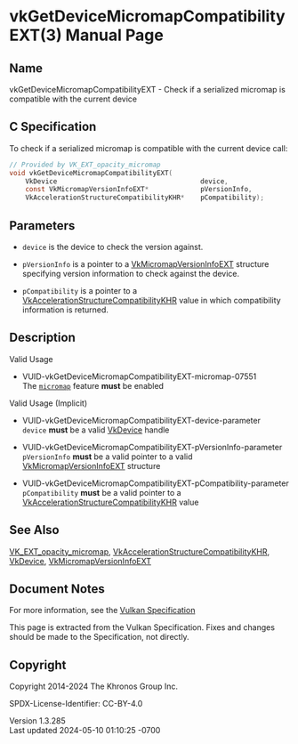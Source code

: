 # vkGetDeviceMicromapCompatibilityEXT(3) Manual Page

## Name

vkGetDeviceMicromapCompatibilityEXT - Check if a serialized micromap is
compatible with the current device



## <a href="#_c_specification" class="anchor"></a>C Specification

To check if a serialized micromap is compatible with the current device
call:

``` c
// Provided by VK_EXT_opacity_micromap
void vkGetDeviceMicromapCompatibilityEXT(
    VkDevice                                    device,
    const VkMicromapVersionInfoEXT*             pVersionInfo,
    VkAccelerationStructureCompatibilityKHR*    pCompatibility);
```

## <a href="#_parameters" class="anchor"></a>Parameters

- `device` is the device to check the version against.

- `pVersionInfo` is a pointer to a
  [VkMicromapVersionInfoEXT](https://registry.khronos.org/vulkan/specs/1.3-extensions/man/html/VkMicromapVersionInfoEXT.html) structure
  specifying version information to check against the device.

- `pCompatibility` is a pointer to a
  [VkAccelerationStructureCompatibilityKHR](https://registry.khronos.org/vulkan/specs/1.3-extensions/man/html/VkAccelerationStructureCompatibilityKHR.html)
  value in which compatibility information is returned.

## <a href="#_description" class="anchor"></a>Description

Valid Usage

- <a href="#VUID-vkGetDeviceMicromapCompatibilityEXT-micromap-07551"
  id="VUID-vkGetDeviceMicromapCompatibilityEXT-micromap-07551"></a>
  VUID-vkGetDeviceMicromapCompatibilityEXT-micromap-07551  
  The <a
  href="https://registry.khronos.org/vulkan/specs/1.3-extensions/html/vkspec.html#features-micromap"
  target="_blank" rel="noopener"><code>micromap</code></a> feature
  **must** be enabled

Valid Usage (Implicit)

- <a href="#VUID-vkGetDeviceMicromapCompatibilityEXT-device-parameter"
  id="VUID-vkGetDeviceMicromapCompatibilityEXT-device-parameter"></a>
  VUID-vkGetDeviceMicromapCompatibilityEXT-device-parameter  
  `device` **must** be a valid [VkDevice](https://registry.khronos.org/vulkan/specs/1.3-extensions/man/html/VkDevice.html) handle

- <a
  href="#VUID-vkGetDeviceMicromapCompatibilityEXT-pVersionInfo-parameter"
  id="VUID-vkGetDeviceMicromapCompatibilityEXT-pVersionInfo-parameter"></a>
  VUID-vkGetDeviceMicromapCompatibilityEXT-pVersionInfo-parameter  
  `pVersionInfo` **must** be a valid pointer to a valid
  [VkMicromapVersionInfoEXT](https://registry.khronos.org/vulkan/specs/1.3-extensions/man/html/VkMicromapVersionInfoEXT.html) structure

- <a
  href="#VUID-vkGetDeviceMicromapCompatibilityEXT-pCompatibility-parameter"
  id="VUID-vkGetDeviceMicromapCompatibilityEXT-pCompatibility-parameter"></a>
  VUID-vkGetDeviceMicromapCompatibilityEXT-pCompatibility-parameter  
  `pCompatibility` **must** be a valid pointer to a
  [VkAccelerationStructureCompatibilityKHR](https://registry.khronos.org/vulkan/specs/1.3-extensions/man/html/VkAccelerationStructureCompatibilityKHR.html)
  value

## <a href="#_see_also" class="anchor"></a>See Also

[VK_EXT_opacity_micromap](https://registry.khronos.org/vulkan/specs/1.3-extensions/man/html/VK_EXT_opacity_micromap.html),
[VkAccelerationStructureCompatibilityKHR](https://registry.khronos.org/vulkan/specs/1.3-extensions/man/html/VkAccelerationStructureCompatibilityKHR.html),
[VkDevice](https://registry.khronos.org/vulkan/specs/1.3-extensions/man/html/VkDevice.html),
[VkMicromapVersionInfoEXT](https://registry.khronos.org/vulkan/specs/1.3-extensions/man/html/VkMicromapVersionInfoEXT.html)

## <a href="#_document_notes" class="anchor"></a>Document Notes

For more information, see the <a
href="https://registry.khronos.org/vulkan/specs/1.3-extensions/html/vkspec.html#vkGetDeviceMicromapCompatibilityEXT"
target="_blank" rel="noopener">Vulkan Specification</a>

This page is extracted from the Vulkan Specification. Fixes and changes
should be made to the Specification, not directly.

## <a href="#_copyright" class="anchor"></a>Copyright

Copyright 2014-2024 The Khronos Group Inc.

SPDX-License-Identifier: CC-BY-4.0

Version 1.3.285  
Last updated 2024-05-10 01:10:25 -0700
